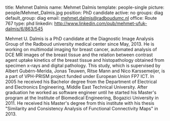 title: Mehmet Dalmis 
name: Mehmet Dalmis 
template: people-single
picture: people/Mehmet_Dalmis.jpg
position: PhD candidate
active: no
groups: diag
default_group: diag
email: mehmet.dalmis@radboudumc.nl 
office: Route 767
type: phd
linkedin: http://www.linkedin.com/pub/mehmet-ufuk-dalmis/6/863/545

Mehmet U. Dalmis is a PhD candidate at the Diagnostic Image Analysis Group of the Radboud university medical center since May, 2013. He is working on multimodal imaging for breast cancer, automated analysis of DCE MR images of the breast tissue and the relation between contrast agent uptake kinetics of the breast tissue and histopathology obtained from specimen x-rays and digital pathology. 
This study, which is supervised by Albert Gubérn-Merida, Jonas Teuwen, Ritse Mann and Nico Karssemeijer, is a part of VPH-PRISM project funded under European Union FP7 ICT.
In 2005 he received his Bachelor degree from the Department of Electrical and Electronics Engineering, Middle East Technical University.
After graduation he worked as software engineer until he started his Master's program at the Institute of Biomedical Engineering, Bogazici University in 2011. 
He received his Master's degree from this institute with his thesis "Similarity and Consistency Analysis of Functional Connectivity Maps" in 2013.
